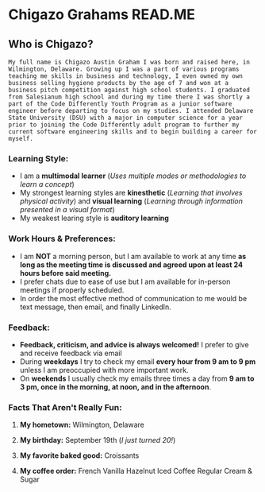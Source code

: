 # Chigazo Grahams READ.ME

## Who is Chigazo?
    My full name is Chigazo Austin Graham I was born and raised here, in Wilmington, Delaware. Growing up I was a part of various programs teaching me skills in business and technology, I even owned my own business selling hygiene products by the age of 7 and won at a business pitch competition against high school students. I graduated from Salesianum high school and during my time there I was shortly a part of the Code Differently Youth Program as a junior software engineer before departing to focus on my studies. I attended Delaware State University (DSU) with a major in computer science for a year prior to joining the Code Differently adult program to further my current software engineering skills and to begin building a career for myself. 

### Learning Style:
*  I am a **multimodal learner** (*Uses multiple modes or methodologies to learn a concept*)
*  My strongest learning styles are **kinesthetic** (*Learning that involves physical activity*) and **visual learning** (*Learning through information presented in a visual format*)
*  My weakest learing style is **auditory learning**

### Work Hours & Preferences:
* I am **NOT** a morning person, but I am available to work at any time **as long as the meeting time is discussed and agreed upon at least 24 hours before said meeting.**
* I prefer chats due to ease of use but I am available for in-person meetings if properly scheduled.
* In order the most effective method of communication to me would be text message, then email, and finally LinkedIn.
  
### Feedback:
  
* **Feedback, criticism, and advice  is always welcomed!** I prefer to give and receive feedback via email
* During **weekdays** I try to check my email **every hour from 9 am to 9 pm** unless I am preoccupied with more important work.
* On **weekends** I usually check my emails three times a day from **9 am to 3 pm, once in the morning, at noon, and in the afternoon**.
  
### Facts That Aren't Really Fun:

1. **My hometown:** Wilmington, Delaware

1. **My birthday:** September 19th (*I just turned 20!*)
1. **My favorite baked good:** Croissants
1. **My coffee order:** French Vanilla Hazelnut Iced Coffee Regular Cream & Sugar

